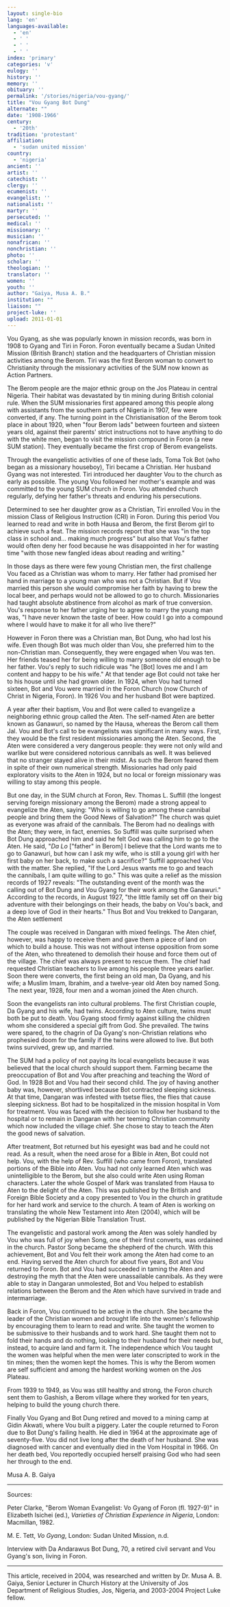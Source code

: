 ```yaml
---
layout: single-bio
lang: 'en'
languages-available:
  - 'en'
  - ' '
  - ' '
  - ' '
index: 'primary'
categories: 'v'
eulogy: ''
history: ''
memory: ''
obituary: ''
permalink: '/stories/nigeria/vou-gyang/'
title: "Vou Gyang Bot Dung"
alternate: ""
date: '1908-1966'
century:
  - '20th'
tradition: 'protestant'
affiliation:
  - 'sudan united mission'
country:
  - 'nigeria'
ancient: ''
artist: ''
catechist: ''
clergy: ''
ecumenist: ''
evangelist: ''
nationalist: ''
martyr: ''
persecuted: ''
medical: ''
missionary: ''
musician: ''
nonafrican: ''
nonchristian: ''
photo: ''
scholar: ''
theologian: ''
translator: ''
women: ''
youth: ''
author: "Gaiya, Musa A. B."
institution: ""
liaison: ""
project-luke: ''
upload: 2011-01-01
---
```




Vou Gyang, as she was popularly known in mission records, was born in 1908 to Gyang and Tiri in Foron. Foron eventually became a Sudan United Mission (British Branch) station and the headquarters of Christian mission activities among the Berom. Tiri was the first Berom woman to convert to Christianity through the missionary activities of the SUM now known as Action Partners.

The Berom people are the major ethnic group on the Jos Plateau in central Nigeria. Their habitat was devastated by tin mining during British colonial rule. When the SUM missionaries first appeared among this people along with assistants from the southern parts of Nigeria in 1907, few were converted, if any. The turning point in the Christianisation of the Berom took place in about 1920, when "four Berom lads" between fourteen and sixteen years old, against their parents' strict instructions not to have anything to do with the white men, began to visit the mission compound in Foron (a new SUM station). They eventually became the first crop of Berom evangelists.

Through the evangelistic activities of one of these lads, Toma Tok Bot (who began as a missionary houseboy), Tiri became a Christian.  Her husband Gyang was not interested. Tiri introduced her daughter Vou to the church as early as possible. The young Vou followed her mother's example and was committed to the young SUM church in Foron. Vou attended church regularly, defying her father's threats and enduring his persecutions.

Determined to see her daughter grow as a Christian, Tiri enrolled Vou in the mission Class of Religious Instruction (CRI) in Foron. During this period Vou learned to read and write in both Hausa and Berom, the first Berom girl to achieve such a feat.  The mission records report that she was "in the top class in school and... making much progress" but also that Vou's father would often deny her food because he was disappointed in her for wasting time "with those new fangled ideas about reading and writing."

In those days as there were few young Christian men, the first challenge Vou faced as a Christian was whom to marry. Her father had promised her hand in marriage to a young man who was not a Christian. But if Vou married this person she would compromise her faith by having to brew the local beer, and perhaps would not be allowed to go to church. Missionaries had taught absolute abstinence from alcohol as mark of true conversion. Vou's response to her father urging her to agree to marry the young man was, "I have never known the taste of beer.  How could I go into a compound where I would have to make it for all who live there?"

However in Foron there was a Christian man, Bot Dung, who had lost his wife. Even though Bot was much older than Vou, she preferred him to the non-Christian man.  Consequently, they were engaged when Vou was ten.  Her friends teased her for being willing to marry someone old enough to be her father. Vou's reply to such ridicule was "he [Bot] loves me and I am content and happy to be his wife." At that tender age Bot could not take her to his house until she had grown older. In 1924, when Vou had turned sixteen, Bot and Vou were married in the Foron Church (now Church of Christ in Nigeria, Foron). In 1926 Vou and her husband Bot were baptized.

A year after their baptism, Vou and Bot were called to evangelize a neighboring ethnic group called the Aten. The self-named Aten are better known as Ganawuri, so named by the Hausa, whereas the Berom call them Jal. Vou and Bot's call to be evangelists was significant in many ways. First, they would be the first resident missionaries among the Aten. Second, the Aten were considered a very dangerous people: they were not only wild and warlike but were considered notorious cannibals as well. It was believed that no stranger stayed alive in their midst. As such the Berom feared them in spite of their own numerical strength. Missionaries had only paid exploratory visits to the Aten in 1924, but no local or foreign missionary was willing to stay among this people.

But one day, in the SUM church at Foron, Rev. Thomas L. Suffill (the longest serving foreign missionary among the Berom) made a strong appeal to evangelize the Aten, saying: "Who is willing to go among these cannibal people and bring them the Good News of Salvation?" The church was quiet as everyone was afraid of the cannibals. The Berom had no dealings with the Aten; they were, in fact, enemies. So Suffill was quite surprised when Bot Dung approached him and said he felt God was calling him to go to the Aten. He said, "*Da Lo* ["father" in Berom] I believe that the Lord wants me to go to Ganawuri, but how can I ask my wife, who is still a young girl with her first baby on her back, to make such a sacrifice?"  Suffill approached Vou with the matter. She replied, "If the Lord Jesus wants me to go and teach the cannibals, I am quite willing to go." This was quite a relief as the mission records of 1927 reveals: "The outstanding event of the month was the calling out of Bot Dung and Vou Gyang for their work among the Ganawuri."  According to the records, in August 1927, "the little family set off on their big adventure with their belongings on their heads, the baby on Vou's back, and a deep love of God in their hearts." Thus Bot and Vou trekked to Dangaran, the Aten settlement

The couple was received in Dangaran with mixed feelings. The Aten chief, however, was happy to receive them and gave them a piece of land on which to build a house. This was not without intense opposition from some of the Aten, who threatened to demolish their house and force them out of the village. The chief was always present to rescue them. The chief had requested Christian teachers to live among his people three years earlier. Soon there were converts, the first being an old man, Da Gyang, and his wife; a Muslim Imam, Ibrahim, and a twelve-year old Aten boy named Song. The next year, 1928, four men and a woman joined the Aten church.

Soon the evangelists ran into cultural problems. The first Christian couple, Da Gyang and his wife, had twins. According to Aten culture, twins must both be put to death. Vou Gyang stood firmly against killing the children whom she considered a special gift from God. She prevailed. The twins were spared, to the chagrin of Da Gyang's non-Christian relations who prophesied doom for the family if the twins were allowed to live. But both twins survived, grew up, and married.

The SUM had a policy of not paying its local evangelists because it was believed that the local church should support them. Farming became the preoccupation of Bot and Vou after preaching and teaching the Word of God. In 1928 Bot and Vou had their second child. The joy of having another baby was, however, shortlived because Bot contracted sleeping sickness. At that time, Dangaran was infested with tsetse flies, the flies that cause sleeping sickness. Bot had to be hospitalized in the mission hospital in Vom for treatment. Vou was faced with the decision to follow her husband to the hospital or to remain in Dangaran with her teeming Christian community which now included the village chief. She chose to stay to teach the Aten the good news of salvation.

After treatment, Bot returned but his eyesight was bad and he could not read. As a result, when the need arose for a Bible in Aten, Bot could not help. Vou, with the help of Rev. Suffill (who came from Foron), translated portions of the Bible into Aten. Vou had not only learned Aten which was unintelligible to the Berom, but she also could write Aten using Roman characters. Later the whole Gospel of Mark was translated from Hausa to Aten to the delight of the Aten. This was published by the British and Foreign Bible Society and a copy presented to Vou in the church in gratitude for her hard work and service to the church. A team of Aten is working on translating the whole New Testament into Aten (2004), which will be published by the Nigerian Bible Translation Trust.

The evangelistic and pastoral work among the Aten was solely handled by Vou who was full of joy when Song, one of their first converts, was ordained in the church. Pastor Song became the shepherd of the church. With this achievement, Bot and Vou felt their work among the Aten had come to an end. Having served the Aten church for about five years, Bot and Vou returned to Foron. Bot and Vou had succeeded in taming the Aten and destroying the myth that the Aten were unassailable cannibals. As they were able to stay in Dangaran unmolested, Bot and Vou helped to establish relations between the Berom and the Aten which have survived in trade and intermarriage.

Back in Foron, Vou continued to be active in the church. She became the leader of the Christian women and brought life into the women's fellowship by encouraging them to learn to read and write. She taught the women to be submissive to their husbands and to work hard. She taught them not to fold their hands and do nothing, looking to their husband for their needs but, instead, to acquire land and farm it. The independence which Vou taught the women was helpful when the men were later conscripted to work in the tin mines; then the women kept the homes. This is why the Berom women are self sufficient and among the hardest working women on the Jos Plateau.

From 1939 to 1949, as Vou was still healthy and strong, the Foron church sent them to Gashish, a Berom village where they worked for ten years, helping to build the young church there.

Finally Vou Gyang and Bot Dung retired and moved to a mining camp at Gidin Akwati, where Vou built a piggery. Later the couple returned to Foron due to Bot Dung's failing health. He died in 1964 at the approximate age of seventy-five. Vou did not live long after the death of her husband. She was diagnosed with cancer and eventually died in the Vom Hospital in 1966. On her death bed, Vou reportedly occupied herself praising God who had seen her through to the end.

Musa A. B. Gaiya

---

Sources:

Peter Clarke, "Berom Woman Evangelist: Vo Gyang of Foron (fl. 1927-9)" in Elizabeth Isichei (ed.), *Varieties of Christian Experience in Nigeria*, London: Macmillan, 1982.

M. E. Tett, *Vo Gyang*, London: Sudan United Mission, n.d.

Interview with Da Andarawus Bot Dung, 70, a retired civil servant and Vou Gyang's son, living in Foron.

---

This article, received in 2004, was researched and written by Dr. Musa A. B. Gaiya, Senior Lecturer in Church History at the University of Jos Department of Religious Studies, Jos, Nigeria, and 2003-2004 Project Luke fellow.